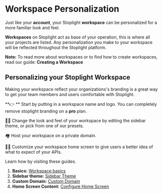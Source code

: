 # Workspace Personalization

Just like your **account**, your Stoplight **workspace** can be personalized for a more familiar look and feel. 

**Workspaces** on Stoplight act as base of your operation, this is where all  your projects are listed. Any personalization you make to your workspace will be reflected throughout the Stoplight platform. 

**Note:** To read more about workspaces or to find how to create workspaces, read our guide: **Creating a Workspace**

## Personalizing your Stoplight Workspace

Making your workspace reflect your organizations's branding is a great way to get your team members and users comfortable with Stoplight. 

**👉 ** Start by putting in a workspace name and logo. You can completely remove stoplight branding on a **pro** plan. 

👨‍🎨  Change the look and feel of your workspace by editing the sidebar theme, or pick from one of our presets. 

🏘  Host your workspace on a private domain. 

👷‍♂️  Customize your workspace  home screen to give users a better idea of what to expect of your APIs. 

Learn how by visiting these guides. 

1. **Basics:** [Workspace basics](b.workspace-basics.md) 
2. **Sidebar theme:** [Sidebar Theme](e.sidebar-theme.md) 
3. **Custom Domain:** [Custom Domain](d.custom-domain.md) 
4. **Home Screen Content:** [Configure Home Screen](c.configure-homescreen.md)